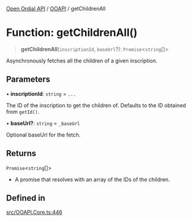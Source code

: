 [Open Ordial API](../../README.md) / [OOAPI](../README.md) / getChildrenAll

# Function: getChildrenAll()

> **getChildrenAll**(`inscriptionId`, `baseUrl`?): `Promise`\<`string`[]\>

Asynchronously fetches all the children of a given inscription.

## Parameters

• **inscriptionId**: `string` = `...`

The ID of the inscription to get the children of.
                                Defaults to the ID obtained from `getId()`.

• **baseUrl?**: `string` = `_baseUrl`

Optional baseUrl for the fetch.

## Returns

`Promise`\<`string`[]\>

- A promise that resolves with an array of the IDs of the children.

## Defined in

[src/OOAPI.Core.ts:446](https://github.com/open-ordinal/open-ordinal-api/blob/70e118e56492403aed907a3616034144dfc18228/src/OOAPI.Core.ts#L446)
